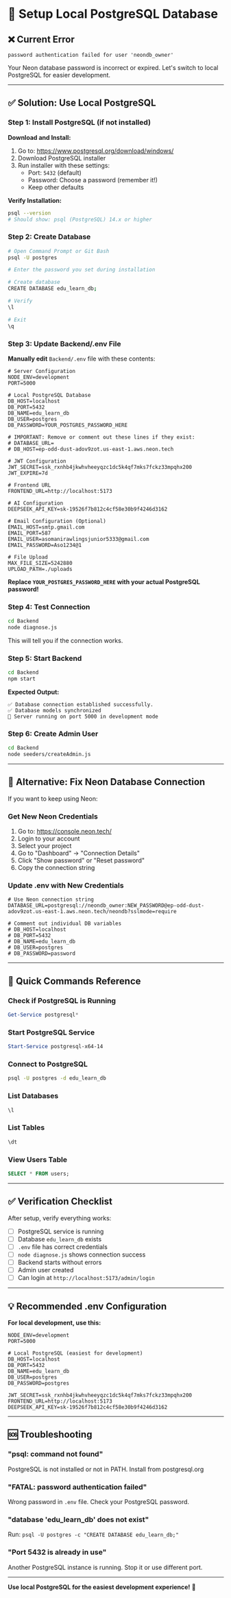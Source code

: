 # 🔧 Setup Local PostgreSQL Database

## ❌ Current Error
```
password authentication failed for user 'neondb_owner'
```

Your Neon database password is incorrect or expired. Let's switch to local PostgreSQL for easier development.

---

## ✅ Solution: Use Local PostgreSQL

### Step 1: Install PostgreSQL (if not installed)

**Download and Install:**
1. Go to: https://www.postgresql.org/download/windows/
2. Download PostgreSQL installer
3. Run installer with these settings:
   - Port: `5432` (default)
   - Password: Choose a password (remember it!)
   - Keep other defaults

**Verify Installation:**
```bash
psql --version
# Should show: psql (PostgreSQL) 14.x or higher
```

### Step 2: Create Database

```bash
# Open Command Prompt or Git Bash
psql -U postgres

# Enter the password you set during installation

# Create database
CREATE DATABASE edu_learn_db;

# Verify
\l

# Exit
\q
```

### Step 3: Update Backend/.env File

**Manually edit** `Backend/.env` file with these contents:

```env
# Server Configuration
NODE_ENV=development
PORT=5000

# Local PostgreSQL Database
DB_HOST=localhost
DB_PORT=5432
DB_NAME=edu_learn_db
DB_USER=postgres
DB_PASSWORD=YOUR_POSTGRES_PASSWORD_HERE

# IMPORTANT: Remove or comment out these lines if they exist:
# DATABASE_URL=
# DB_HOST=ep-odd-dust-adov9zot.us-east-1.aws.neon.tech

# JWT Configuration
JWT_SECRET=ssk_rxnhb4jkwhvheeyqzc1dc5k4qf7mks7fckz33mpqhx200
JWT_EXPIRE=7d

# Frontend URL
FRONTEND_URL=http://localhost:5173

# AI Configuration
DEEPSEEK_API_KEY=sk-19526f7b812c4cf58e30b9f4246d3162

# Email Configuration (Optional)
EMAIL_HOST=smtp.gmail.com
EMAIL_PORT=587
EMAIL_USER=asomanirawlingsjunior5333@gmail.com
EMAIL_PASSWORD=Aso1234@1

# File Upload
MAX_FILE_SIZE=5242880
UPLOAD_PATH=./uploads
```

**Replace `YOUR_POSTGRES_PASSWORD_HERE` with your actual PostgreSQL password!**

### Step 4: Test Connection

```bash
cd Backend
node diagnose.js
```

This will tell you if the connection works.

### Step 5: Start Backend

```bash
cd Backend
npm start
```

**Expected Output:**
```
✅ Database connection established successfully.
✅ Database models synchronized
🚀 Server running on port 5000 in development mode
```

### Step 6: Create Admin User

```bash
cd Backend
node seeders/createAdmin.js
```

---

## 🔄 Alternative: Fix Neon Database Connection

If you want to keep using Neon:

### Get New Neon Credentials

1. Go to: https://console.neon.tech/
2. Login to your account
3. Select your project
4. Go to "Dashboard" → "Connection Details"
5. Click "Show password" or "Reset password"
6. Copy the connection string

### Update .env with New Credentials

```env
# Use Neon connection string
DATABASE_URL=postgresql://neondb_owner:NEW_PASSWORD@ep-odd-dust-adov9zot.us-east-1.aws.neon.tech/neondb?sslmode=require

# Comment out individual DB variables
# DB_HOST=localhost
# DB_PORT=5432
# DB_NAME=edu_learn_db
# DB_USER=postgres
# DB_PASSWORD=password
```

---

## 🎯 Quick Commands Reference

### Check if PostgreSQL is Running
```powershell
Get-Service postgresql*
```

### Start PostgreSQL Service
```powershell
Start-Service postgresql-x64-14
```

### Connect to PostgreSQL
```bash
psql -U postgres -d edu_learn_db
```

### List Databases
```sql
\l
```

### List Tables
```sql
\dt
```

### View Users Table
```sql
SELECT * FROM users;
```

---

## ✅ Verification Checklist

After setup, verify everything works:

- [ ] PostgreSQL service is running
- [ ] Database `edu_learn_db` exists
- [ ] `.env` file has correct credentials
- [ ] `node diagnose.js` shows connection success
- [ ] Backend starts without errors
- [ ] Admin user created
- [ ] Can login at `http://localhost:5173/admin/login`

---

## 💡 Recommended .env Configuration

**For local development, use this:**

```env
NODE_ENV=development
PORT=5000

# Local PostgreSQL (easiest for development)
DB_HOST=localhost
DB_PORT=5432
DB_NAME=edu_learn_db
DB_USER=postgres
DB_PASSWORD=postgres

JWT_SECRET=ssk_rxnhb4jkwhvheeyqzc1dc5k4qf7mks7fckz33mpqhx200
FRONTEND_URL=http://localhost:5173
DEEPSEEK_API_KEY=sk-19526f7b812c4cf58e30b9f4246d3162
```

---

## 🆘 Troubleshooting

### "psql: command not found"
PostgreSQL is not installed or not in PATH. Install from postgresql.org

### "FATAL: password authentication failed"
Wrong password in `.env` file. Check your PostgreSQL password.

### "database 'edu_learn_db' does not exist"
Run: `psql -U postgres -c "CREATE DATABASE edu_learn_db;"`

### "Port 5432 is already in use"
Another PostgreSQL instance is running. Stop it or use different port.

---

**Use local PostgreSQL for the easiest development experience!** 🚀
